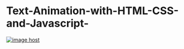 # Text-Animation-with-HTML-CSS-and-Javascript-
<a href="https://imgbox.com/uNogcsAK" target="_blank"><img src="https://thumbs2.imgbox.com/7b/d1/j20DoEbX_t.png" alt="image host"/></a>
